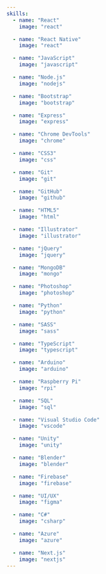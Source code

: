 ```yaml
---
skills:
  - name: "React"
    image: "react"

  - name: "React Native"
    image: "react"

  - name: "JavaScript"
    image: "javascript"

  - name: "Node.js"
    image: "nodejs"

  - name: "Bootstrap"
    image: "bootstrap"

  - name: "Express"
    image: "express"

  - name: "Chrome DevTools"
    image: "chrome"

  - name: "CSS3"
    image: "css"

  - name: "Git"
    image: "git"

  - name: "GitHub"
    image: "github"

  - name: "HTML5"
    image: "html"

  - name: "Illustrator"
    image: "illustrator"

  - name: "jQuery"
    image: "jquery"

  - name: "MongoDB"
    image: "mongo"

  - name: "Photoshop"
    image: "photoshop"

  - name: "Python"
    image: "python"

  - name: "SASS"
    image: "sass"

  - name: "TypeScript"
    image: "typescript"

  - name: "Arduino"
    image: "arduino"

  - name: "Raspberry Pi"
    image: "rpi"

  - name: "SQL"
    image: "sql"

  - name: "Visual Studio Code"
    image: "vscode"

  - name: "Unity"
    image: "unity"

  - name: "Blender"
    image: "blender"

  - name: "Firebase"
    image: "firebase"

  - name: "UI/UX"
    image: "figma"

  - name: "C#"
    image: "csharp"

  - name: "Azure"
    image: "azure"

  - name: "Next.js"
    image: "nextjs"
---
```

